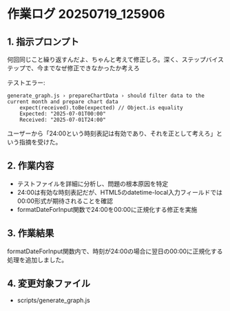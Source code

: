 # 作業ログ 20250719_125906

## 1. 指示プロンプト
何回同じこと繰り返すんだよ、ちゃんと考えて修正しろ。深く、ステップバイステップで、今までなぜ修正できなかったか考えろ

テストエラー:
```
generate_graph.js › prepareChartData › should filter data to the current month and prepare chart data
    expect(received).toBe(expected) // Object.is equality
    Expected: "2025-07-01T00:00"
    Received: "2025-07-01T24:00"
```

ユーザーから「24:00という時刻表記は有効であり、それを正として考えろ」という指摘を受けた。

## 2. 作業内容
- テストファイルを詳細に分析し、問題の根本原因を特定
- 24:00は有効な時刻表記だが、HTML5のdatetime-local入力フィールドでは00:00形式が期待されることを確認
- formatDateForInput関数で24:00を00:00に正規化する修正を実施

## 3. 作業結果
formatDateForInput関数内で、時刻が24:00の場合に翌日の00:00に正規化する処理を追加しました。

## 4. 変更対象ファイル
- scripts/generate_graph.js